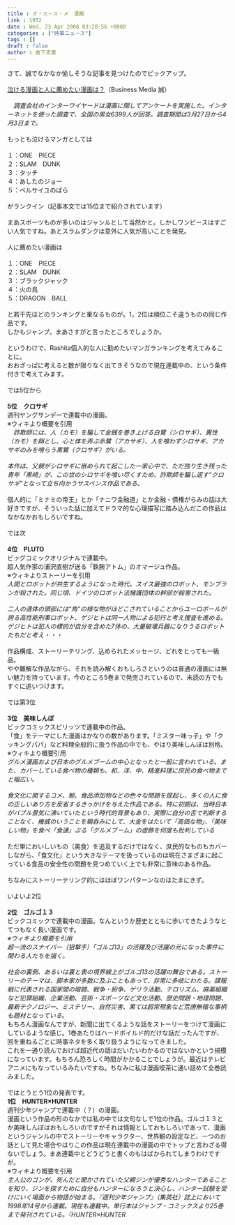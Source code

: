 ```yaml
---
title : オ・ス・ス・メ　漫画
link : 1952
date : Wed, 23 Apr 2008 03:20:56 +0000
categories : ["時事ニュース"]
tags : []
draft : false
author : 倉下忠憲
---
```


さて、誠でなかなか愉しそうな記事を見つけたのでピックアップ。<BR><BR><A HREF="http://bizmakoto.jp/makoto/articles/0804/23/news006.html" TARGET="_blank">泣ける漫画と人に薦めたい漫画は？</A>（Business Media 誠）<BR><BR><I>　調査会社のインターワイヤードは漫画に関してアンケートを実施した。インターネットを使った調査で、全国の男女6399人が回答。調査期間は3月27日から4月3日まで。</I><BR><BR>もっとも泣けるマンガとしては<BR><BR>１：ONE　PIECE<BR>２：SLAM　DUNK<BR>３：タッチ<BR>４：あしたのジョー<BR>５：ベルサイユのばら<BR><BR>がランクイン（記事本文では15位まで紹介されています）<BR><BR>まあスポーツものが多いのはジャンルとして当然かと。しかしワンピースはすごい人気ですね。あとスラムダンクは意外に人気が高いことを発見。<BR><BR>人に薦めたい漫画は<BR><BR>１：ONE　PIECE<BR>２：SLAM　DUNK<BR>３：ブラックジャック<BR>４：火の鳥<BR>５：DRAGON　BALL<BR><BR>と若干先ほどのランキングと重なるものが。1，2位は順位こそ違うものの同じ作品です。<BR>しかもジャンプ。まあさすがと言ったところでしょうか。<BR><BR>というわけで、Rashita個人的な人に勧めたいマンガランキングを考えてみることに。<BR>おおざっぱに考えると数が限りなく出てきそうなので現在連載中の、という条件付きで考えてみます。<BR><BR>では5位から<BR><BR><B>5位　クロサギ</B><BR>週刊ヤングサンデーで連載中の漫画。<BR>※ウィキより概要を引用<BR>　<I>詐欺師には、人（カモ）を騙して金銭を巻き上げる白鷺（シロサギ）、異性（カモ）を餌とし、心と体を弄ぶ赤鷺（アカサギ）、人を喰わずシロサギ、アカサギのみを喰らう黒鷺（クロサギ）がいる。<BR><BR>本作は、父親がシロサギに嵌められて起こした一家心中で、ただ独り生き残った青年「黒崎」が、この世のシロサギを喰い尽くすため、詐欺師を騙し返す“クロサギ”となって立ち向かうサスペンス作品である。</I><BR><BR>個人的に「ミナミの帝王」とか「ナニワ金融道」とか金融・債権がらみの話は大好きですが、そういった話に加えてドラマ的な心理描写に踏み込んだこの作品はなかなかおもしろいですね。<BR><BR>では次<BR><BR><B>4位　PLUTO</B><BR>ビッグコミックオリジナルで連載中。<BR>超人気作家の浦沢直樹が送る「鉄腕アトム」のオマージュ作品。<BR>※ウィキよりストーリーを引用<BR><I>人間とロボットが共生するようになった時代。スイス最強のロボット、モンブランが殺された。同じ頃、ドイツのロボット法擁護団体の幹部が殺害された。<BR><BR>二人の遺体の頭部には“角”の様な物がほどこされていることからユーロポールが誇る高性能刑事ロボット、ゲジヒトは同一人物による犯行と考え捜査を進める。ゲジヒトは犯人の標的が自分を含めた7体の、大量破壊兵器になりうるロボットたちだと考え・・・</I><BR><BR>作品構成、ストーリーテリング、込められたメッセージ、どれをとっても一級品。<BR>やや難解な作品ながら、それを読み解くおもしろさというのは普通の漫画には無い魅力を持っています。今のところ5巻まで発売されているので、未読の方でもすぐに追いつけます。<BR><BR>では第3位<BR><BR><B>3位　美味しんぼ</B><BR>ビックコミックスピリッツで連載中の作品。<BR>「食」をテーマにした漫画はかなりの数があります。「ミスター味っ子」や「クッキングパパ」など料理全般的に扱う作品の中でも、やはり美味しんぼは別格。<BR>※ウィキより概要引用<BR><I>グルメ漫画および日本のグルメブームの中心となったと一般に言われている。また、カバーしている食べ物の種類も、和、洋、中、精進料理に庶民の食べ物までと幅広い。<BR><BR>食文化に関するコメ、鯨、食品添加物などの色々な問題を提起し、多くの人に食の正しいあり方を反省するきっかけを与えた作品である。特に初期は、当時日本がバブル景気に沸いていたという時代的背景もあり、実際に自分の舌で判断することなく、権威のいうことを鵜呑みにして、大金をはたいて「高価な物」、「美味しい物」を食べ「食通」ぶる「グルメブーム」の虚飾を何度も批判している</I><BR><BR>ただ単においしいもの（美食）を追及するだけではなく、庶民的なものもカバーしながら、「食文化」という大きなテーマを扱っているのは現在さまざまに起こっている食品の安全性の問題を見つめていく上でも非常に意味のある作品。<BR><BR>ちなみにストーリーテリング的にはほぼワンパターンなのはたまにきず。<BR><BR>いよいよ2位<BR><BR><B>2位　ゴルゴ１３</B><BR>ビックコミックで連載中の漫画。なんというか歴史とともに歩いてきたようなとてつもなく長い漫画です。<BR><I>※ウィキより概要を引用<BR>超一流のスナイパー（狙撃手）「ゴルゴ13」の活躍及び活躍の元になった事件に関わる人たちを描く。<BR><BR>社会の裏側、あるいは裏と表の境界線上がゴルゴ13の活躍の舞台である。ストーリーのテーマは、脚本家が多数に及ぶこともあって、非常に多岐にわたる。諜報戦に代表される国家間の暗闘、戦争・紛争、ゲリラ活動、テロリズム、麻薬組織など犯罪組織、企業活動、芸術・スポーツなど文化活動、歴史問題・地理問題、最新テクノロジー、ミステリー、自然災害、果ては超常現象など荒唐無稽な事柄も題材となっている。</I><BR>もちろん漫画なんですが、新聞に出てくるような話をストーリーをつけて漫画にしているような感じ。1巻あたりはハードボイルド的だけな話だったんですが、回を重ねるごとに時事ネタを多く取り扱うようになってきました。<BR>これを一通り読んでおけば超近代の話はだいたいわかるのではないかという規模になっています。もちろん恐ろしく時間がかかることでしょうが。最近はテレビアニメにもなっているみたいですね。ちなみに私は漫画喫茶に通い詰めて全巻読みました。<BR><BR>ではとうとう1位の発表です。<BR><B>1位　HUNTER×HUNTER</B><BR>週刊少年ジャンプで連載中（？）の漫画。<BR>漫画という作品の形のなかでは私の中では文句なしで1位の作品。ゴルゴ１３とか美味しんぼはおもしろいのですがそれは情報としておもしろいであって、漫画というジャンルの中でストーリーやキャラクター、世界観の設定など、一つのお話として見た場合やはりこの作品は現在連載中の漫画の中でトップと言わざる得ないでしょう。まあ連載中とどうどうと書くのもはばかられてしまうわけですが。<BR>※ウィキより概要を引用<BR><I>主人公のゴンが、死んだと聞かされていた父親ジンが優秀なハンターであることを知り、ジンを探すために自分もハンターになろうと決心し、ハンター試験を受けにいく場面から物語が始まる。『週刊少年ジャンプ』（集英社）誌上において1998年14号から連載。現在も連載中。単行本はジャンプ・コミックスより25巻まで発刊されている。『HUNTER×HUNTER